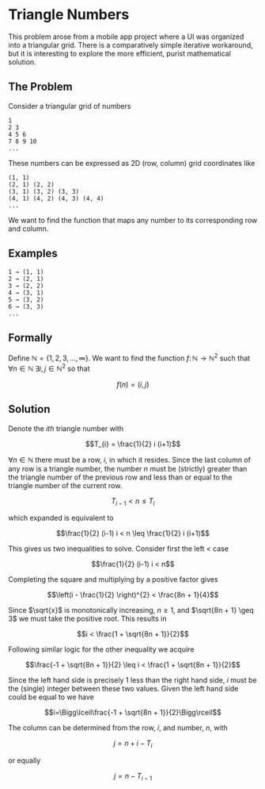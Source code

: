# Triangle Numbers

This problem arose from a mobile app project where a UI was organized into a triangular grid.
There is a comparatively simple iterative workaround, but it is interesting to explore the more efficient, purist mathematical solution.

## The Problem

Consider a triangular grid of numbers

```
1
2 3
4 5 6
7 8 9 10
...
```

These numbers can be expressed as 2D (row, column) grid coordinates like

```
(1, 1)
(2, 1) (2, 2)
(3, 1) (3, 2) (3, 3)
(4, 1) (4, 2) (4, 3) (4, 4)
...
```

We want to find the function that maps any number to its corresponding row and column.

## Examples

```
1 → (1, 1)
2 → (2, 1)
3 → (2, 2)
4 → (3, 1)
5 → (3, 2)
6 → (3, 3)
...
```

## Formally

Define $\mathbb{N} = \{1, 2, 3, \ldots, \infty\}$. We want to find the function $f \colon \mathbb{N} \to \mathbb{N}^2$ such that $\forall n \in \mathbb{N}$ $\exists i, j \in \mathbb{N}^{2}$ so that

$$f(n)=(i,j)$$

## Solution

Denote the $ith$ triangle number with

$$T_{i} = \frac{1}{2} i (i+1)$$

$\forall n \in \mathbb{N}$ there must be a row, $i$, in which it resides. Since the last column of any row is a triangle number, the number $n$ must be (strictly) greater than the triangle number of the previous row and less than or equal to the triangle number of the current row.

$$T_{i-1} < n \leq T_{i}$$

which expanded is equivalent to

$$\frac{1}{2} (i-1) i < n \leq \frac{1}{2} i (i+1)$$

This gives us two inequalities to solve. Consider first the left $<$ case

$$\frac{1}{2} (i-1) i < n$$

Completing the square and multiplying by a positive factor gives

$$\left(i - \frac{1}{2} \right)^{2} < \frac{8n + 1}{4}$$

Since $\sqrt{x}$ is monotonically increasing, $n \geq 1$, and $\sqrt{8n + 1} \geq 3$ we must take the positive root. This results in

$$i < \frac{1 + \sqrt{8n + 1}}{2}$$

Following similar logic for the other inequality we acquire

$$\frac{-1 + \sqrt{8n + 1}}{2} \leq i < \frac{1 + \sqrt{8n + 1}}{2}$$

Since the left hand side is precisely $1$ less than the right hand side, $i$ must be the (single) integer between these two values. Given the left hand side could be equal to we have

$$i=\Bigg\lceil\frac{-1 + \sqrt{8n + 1}}{2}\Bigg\rceil$$

The column can be determined from the row, $i$, and number, $n$, with

$$j = n + i - T_{i}$$

or equally

$$j = n - T_{i-1}$$